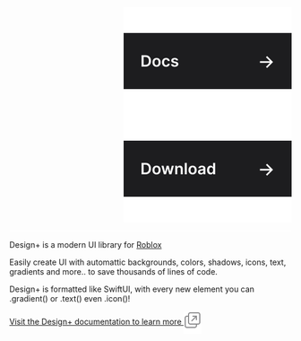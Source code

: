 <a href="https://github.com/unexex/design-plus/wiki"><img align="right" src="https://github.com/Unexex/design-plus/blob/main/gh-assets/link-docs.svg" alt="Docs"></a><a href="https://github.com/unexex/design-plus/releases"><img align="right" src="https://github.com/Unexex/design-plus/blob/main/gh-assets/link-download.svg" alt="Download"></a><img src="https://github.com/Unexex/design-plus/blob/main/gh-assets/clearfloat.svg">

Design+ is a modern UI library for [Roblox](https://create.roblox.com/)

Easily create UI with automattic backgrounds, colors, shadows, icons, text, gradients and more.. to save thousands of lines of code.

Design+ is formatted like SwiftUI, with every new element you can .gradient() or .text() even .icon()!

<a href="https://unexex.github.io/design-plus/">
Visit the Design+ documentation to learn more <img valign="middle" src="./gh-assets/icon-link-extern.svg" alt="(external link)" title="(external link)">
</a>


